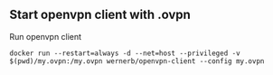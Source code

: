 ## Start openvpn client with .ovpn

Run openvpn client

	docker run --restart=always -d --net=host --privileged -v $(pwd)/my.ovpn:/my.ovpn wernerb/openvpn-client --config my.ovpn
